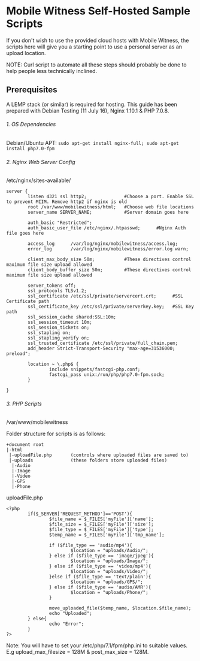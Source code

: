 # Mobile Witness Self-Hosted Sample Scripts

If you don't wish to use the provided cloud hosts with Mobile Witness, the scripts here will give you a starting point to use a personal server as an upload location.

NOTE: Curl script to automate all these steps should probably be done to help people less technically inclined.

## Prerequisites

A LEMP stack (or similar) is required for hosting. This guide has been prepared with Debian Testing (11 July 16), Nginx 1.10.1 & PHP 7.0.8.

###### 1. OS Dependencies
Debian/Ubuntu APT: `sudo apt-get install nginx-full; sudo apt-get install php7.0-fpm`

###### 2. Nginx Web Server Config
/etc/nginx/sites-available/

```
server {
        listen 4321 ssl http2;              #Choose a port. Enable SSL to prevent MIIM. Remove http2 if nginx is old
        root /var/www/mobilewitness/html;   #Choose web file locations
        server_name SERVER_NAME;            #Server domain goes here
        
        auth_basic "Restricted";
        auth_basic_user_file /etc/nginx/.htpasswd;      #Nginx Auth file goes here
        
        access_log      /var/log/nginx/mobilewitness/access.log;
        error_log       /var/log/nginx/mobilewitness/error.log warn;

        client_max_body_size 50m;           #These directives control maximum file size upload allowed
        client_body_buffer_size 50m;        #These directives control maximum file size upload allowed

        server_tokens off;
        ssl_protocols TLSv1.2;
        ssl_certificate /etc/ssl/private/servercert.crt;      #SSL Certificate path
        ssl_certificate_key /etc/ssl/private/serverkey.key;   #SSL Key path
        ssl_session_cache shared:SSL:10m;
        ssl_session_timeout 10m;
        ssl_session_tickets on;
        ssl_stapling on;
        ssl_stapling_verify on;
        ssl_trusted_certificate /etc/ssl/private/full_chain.pem;
        add_header Strict-Transport-Security "max-age=31536000; preload";

        location ~ \.php$ {
                include snippets/fastcgi-php.conf;
                fastcgi_pass unix:/run/php/php7.0-fpm.sock;
        }

}
```

###### 3. PHP Scripts
/var/www/mobilewitness

Folder structure for scripts is as follows:
```
+document root
|-html
 |-uploadFile.php       (controls where uploaded files are saved to)
 |-uploads              (these folders store uploaded files)
  |-Audio
  |-Image
  |-Video
  |-GPS
  |-Phone
```

uploadFile.php
```
<?php
        if($_SERVER['REQUEST_METHOD']=='POST'){
                $file_name = $_FILES['myFile']['name'];
                $file_size = $_FILES['myFile']['size'];
                $file_type = $_FILES['myFile']['type'];
                $temp_name = $_FILES['myFile']['tmp_name'];

                if ($file_type == 'audio/mp4'){
                        $location = "uploads/Audio/";
                } else if ($file_type == 'image/jpeg'){
                        $location = "uploads/Image/";
                } else if ($file_type == 'video/mp4'){
                        $location = "uploads/Video/";
                }else if ($file_type == 'text/plain'){
                        $location = "uploads/GPS/";
                } else if ($file_type == 'audio/AMR'){
                        $location = "uploads/Phone/";
                }

                move_uploaded_file($temp_name, $location.$file_name);
                echo "Uploaded";
        } else{
                echo "Error";
        }
?>
```
Note: You will have to set your /etc/php/7.1/fpm/php.ini to suitable values. E.g upload_max_filesize = 128M & post_max_size = 128M.
